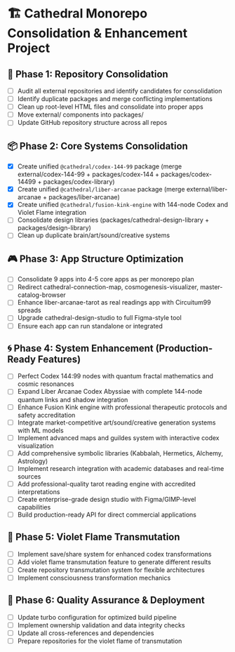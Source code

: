 # 🏗️ Cathedral Monorepo Consolidation & Enhancement Project

## 🎯 Phase 1: Repository Consolidation
- [ ] Audit all external repositories and identify candidates for consolidation
- [ ] Identify duplicate packages and merge conflicting implementations
- [ ] Clean up root-level HTML files and consolidate into proper apps
- [ ] Move external/ components into packages/
- [ ] Update GitHub repository structure across all repos

## 📦 Phase 2: Core Systems Consolidation
- [x] Create unified `@cathedral/codex-144-99` package (merge external/codex-144-99 + packages/codex-144 + packages/codex-14499 + packages/codex-library)
- [x] Create unified `@cathedral/liber-arcanae` package (merge external/liber-arcanae + packages/liber-arcanae)
- [x] Create unified `@cathedral/fusion-kink-engine` with 144-node Codex and Violet Flame integration
- [ ] Consolidate design libraries (packages/cathedral-design-library + packages/design-library)
- [ ] Clean up duplicate brain/art/sound/creative systems

## 🎮 Phase 3: App Structure Optimization
- [ ] Consolidate 9 apps into 4-5 core apps as per monorepo plan
- [ ] Redirect cathedral-connection-map, cosmogenesis-visualizer, master-catalog-browser
- [ ] Enhance liber-arcanae-tarot as real readings app with Circuitum99 spreads
- [ ] Upgrade cathedral-design-studio to full Figma-style tool
- [ ] Ensure each app can run standalone or integrated

## 🌀 Phase 4: System Enhancement (Production-Ready Features)
- [ ] Perfect Codex 144:99 nodes with quantum fractal mathematics and cosmic resonances
- [ ] Expand Liber Arcanae Codex Abyssiae with complete 144-node quantum links and shadow integration
- [ ] Enhance Fusion Kink engine with professional therapeutic protocols and safety accreditation
- [ ] Integrate market-competitive art/sound/creative generation systems with ML models
- [ ] Implement advanced maps and guildes system with interactive codex visualization
- [ ] Add comprehensive symbolic libraries (Kabbalah, Hermetics, Alchemy, Astrology)
- [ ] Implement research integration with academic databases and real-time sources
- [ ] Add professional-quality tarot reading engine with accredited interpretations
- [ ] Create enterprise-grade design studio with Figma/GIMP-level capabilities
- [ ] Build production-ready API for direct commercial applications

## 🌙 Phase 5: Violet Flame Transmutation
- [ ] Implement save/share system for enhanced codex transformations
- [ ] Add violet flame transmutation feature to generate different results
- [ ] Create repository transmutation system for flexible architectures
- [ ] Implement consciousness transformation mechanics

## 🔧 Phase 6: Quality Assurance & Deployment
- [ ] Update turbo configuration for optimized build pipeline
- [ ] Implement ownership validation and data integrity checks
- [ ] Update all cross-references and dependencies
- [ ] Prepare repositories for the violet flame of transmutation
